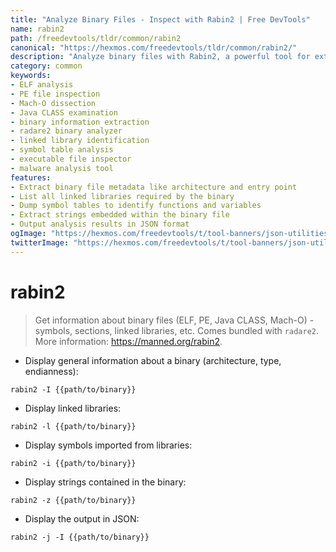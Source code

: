 ```yaml
---
title: "Analyze Binary Files - Inspect with Rabin2 | Free DevTools"
name: rabin2
path: /freedevtools/tldr/common/rabin2
canonical: "https://hexmos.com/freedevtools/tldr/common/rabin2/"
description: "Analyze binary files with Rabin2, a powerful tool for extracting information such as symbols, sections, and linked libraries. Free online tool, no registration required."
category: common
keywords:
- ELF analysis
- PE file inspection
- Mach-O dissection
- Java CLASS examination
- binary information extraction
- radare2 binary analyzer
- linked library identification
- symbol table analysis
- executable file inspector
- malware analysis tool
features:
- Extract binary file metadata like architecture and entry point
- List all linked libraries required by the binary
- Dump symbol tables to identify functions and variables
- Extract strings embedded within the binary file
- Output analysis results in JSON format
ogImage: "https://hexmos.com/freedevtools/t/tool-banners/json-utilities-banner.png"
twitterImage: "https://hexmos.com/freedevtools/t/tool-banners/json-utilities-banner.png"
---
```


# rabin2

> Get information about binary files (ELF, PE, Java CLASS, Mach-O) - symbols, sections, linked libraries, etc.
> Comes bundled with `radare2`.
> More information: <https://manned.org/rabin2>.

- Display general information about a binary (architecture, type, endianness):

`rabin2 -I {{path/to/binary}}`

- Display linked libraries:

`rabin2 -l {{path/to/binary}}`

- Display symbols imported from libraries:

`rabin2 -i {{path/to/binary}}`

- Display strings contained in the binary:

`rabin2 -z {{path/to/binary}}`

- Display the output in JSON:

`rabin2 -j -I {{path/to/binary}}`
